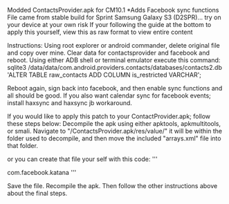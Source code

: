 Modded ContactsProvider.apk for CM10.1
*Adds Facebook sync functions
File came from stable build for Sprint Samsung Galaxy S3 (D2SPR)... try on your device at your own risk
If your following the guide at the bottom to apply this yourself, view this as raw format to view entire content

Instructions:
Using root explorer or android commander, delete original file and copy over mine.
Clear data for contactsprovider and facebook and reboot.
Using either ADB shell or terminal emulator execute this command:
sqlite3 /data/data/com.android.providers.contacts/databases/contacts2.db 'ALTER TABLE raw_contacts ADD COLUMN is_restricted VARCHAR';  

Reboot again, sign back into facebook, and then enable sync functions and all should be good. If you also want calendar sync for facebook events; install haxsync and haxsync jb workaround.

If you would like to apply this patch to your ContactProvider.apk; follow these steps below:
Decompile the apk using either apktools, apkmultitools, or smali.
Navigate to "/ContactsProvider.apk/res/value/" it will be within the folder used to decompile, and then move the included "arrays.xml" file into that folder.      

or you can create that file your self with this code:
'''
<?xml version="1.0" encoding="UTF-8"?>
<resources>
    <string-array name="unrestricted_packages">
        <item>com.facebook.katana</item>
    </string-array>
</resources>
'''


Save the file. Recompile the apk. Then follow the other instructions above about the final steps.
